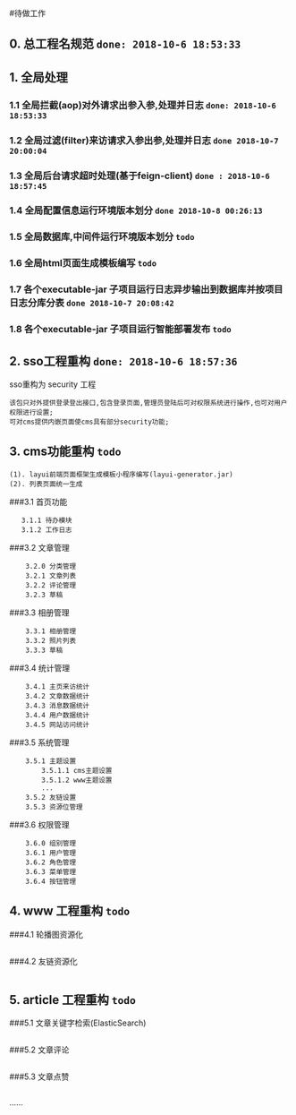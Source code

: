 #待做工作
## 0. 总工程名规范   `done: 2018-10-6 18:53:33`
## 1. 全局处理
### 1.1 全局拦截(aop)对外请求出参入参,处理并日志 `done: 2018-10-6 18:53:33`
### 1.2 全局过滤(filter)来访请求入参出参,处理并日志 `done 2018-10-7 20:00:04`
### 1.3 全局后台请求超时处理(基于feign-client)  `done : 2018-10-6 18:57:45`
### 1.4 全局配置信息运行环境版本划分  `done 2018-10-8 00:26:13`
### 1.5 全局数据库,中间件运行环境版本划分 `todo`
### 1.6 全局html页面生成模板编写 `todo`
### 1.7 各个executable-jar 子项目运行日志异步输出到数据库并按项目日志分库分表 `done 2018-10-7 20:08:42`
### 1.8 各个executable-jar 子项目运行智能部署发布 `todo`
## 2. sso工程重构 `done: 2018-10-6 18:57:36`
sso重构为 security 工程
````
该包只对外提供登录登出接口,包含登录页面,管理员登陆后可对权限系统进行操作,也可对用户权限进行设置;
可对cms提供内嵌页面使cms具有部分security功能;
````
## 3. cms功能重构 `todo`
````
(1). layui前端页面框架生成模板小程序编写(layui-generator.jar) 
(2). 列表页面统一生成
````
###3.1 首页功能
````
   3.1.1 待办模块
   3.1.2 工作日志
````
###3.2 文章管理
````
    3.2.0 分类管理
    3.2.1 文章列表
    3.2.2 评论管理
    3.2.3 草稿
````
###3.3 相册管理
````
    3.3.1 相册管理
    3.3.2 照片列表
    3.3.3 草稿
````
###3.4 统计管理
````
    3.4.1 主页来访统计
    3.4.2 文章数据统计
    3.4.3 消息数据统计
    3.4.4 用户数据统计
    3.4.5 网站访问统计
````
###3.5 系统管理
````
    3.5.1 主题设置
        3.5.1.1 cms主题设置
        3.5.1.2 www主题设置
        ...
    3.5.2 友链设置
    3.5.3 资源位管理
````
###3.6 权限管理
````
    3.6.0 组别管理
    3.6.1 用户管理
    3.6.2 角色管理
    3.6.3 菜单管理
    3.6.4 按钮管理
````
## 4. www 工程重构 `todo`
###4.1 轮播图资源化
````
````
###4.2 友链资源化
````
````
## 5. article 工程重构 `todo`

###5.1 文章关键字检索(ElasticSearch)
````
````
###5.2 文章评论
````
````
###5.3 文章点赞
````
````
 ......